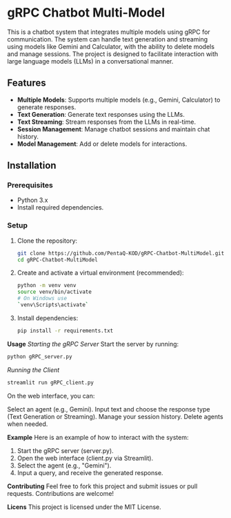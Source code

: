 # gRPC Chatbot Multi-Model

This is a chatbot system that integrates multiple models using gRPC for communication. The system can handle text generation and streaming using models like Gemini and Calculator, with the ability to delete models and manage sessions. The project is designed to facilitate interaction with large language models (LLMs) in a conversational manner.

## Features

- **Multiple Models**: Supports multiple models (e.g., Gemini, Calculator) to generate responses.
- **Text Generation**: Generate text responses using the LLMs.
- **Text Streaming**: Stream responses from the LLMs in real-time.
- **Session Management**: Manage chatbot sessions and maintain chat history.
- **Model Management**: Add or delete models for interactions.

## Installation

### Prerequisites

- Python 3.x
- Install required dependencies.

### Setup

1. Clone the repository:
   ```bash
   git clone https://github.com/PentaQ-KOD/gRPC-Chatbot-MultiModel.git
   cd gRPC-Chatbot-MultiModel
   
2. Create and activate a virtual environment (recommended):
   ```bash
   python -m venv venv
   source venv/bin/activate
   # On Windows use
   `venv\Scripts\activate`

3. Install dependencies:
   ```bash
   pip install -r requirements.txt

**Usage**
*Starting the gRPC Server*
Start the server by running:
```bash
python gRPC_server.py
```

*Running the Client*
```bash
streamlit run gRPC_client.py
```
On the web interface, you can:

Select an agent (e.g., Gemini).
Input text and choose the response type (Text Generation or Streaming).
Manage your session history.
Delete agents when needed.

**Example**
Here is an example of how to interact with the system:
1. Start the gRPC server (server.py).
2. Open the web interface (client.py via Streamlit).
3. Select the agent (e.g., "Gemini").
4. Input a query, and receive the generated response.

**Contributing**
Feel free to fork this project and submit issues or pull requests. Contributions are welcome!

**Licens**
This project is licensed under the MIT License.





